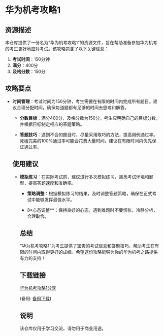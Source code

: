 # 华为机考攻略1

## 资源描述

本仓库提供了一份名为“华为机考攻略1”的资源文件，旨在帮助准备参加华为机考的考生更好地应对考试。该攻略包含了以下关键信息：

1. **考试时间**：150分钟
2. **满分**：400分
3. **及格分数**：150分

## 攻略要点

- **时间管理**：考试时间为150分钟，考生需要在有限的时间内完成所有题目。建议合理分配时间，确保每道题都有足够的时间去思考和解答。

  - **分数目标**：满分400分，及格分数为150分。考生应明确自己的目标分数，并根据目标制定相应的答题策略。

  - **答题技巧**：遇到不会的题目时，尽量采用取巧的方法，提高用例通过率。死磕完美的100%通过率可能会花费大量时间，建议在有限时间内优先保证通过率。

  ## 使用建议

  - **模拟练习**：在实际考试前，建议进行多次模拟练习，熟悉考试环境和题型，提高答题速度和准确率。

    - **策略调整**：根据模拟练习的结果，及时调整答题策略，确保在正式考试中能够发挥最佳水平。

    - 8*心态调整**：保持良好的心态，遇到难题时不要慌张，冷静分析，合理取舍。

    ## 总结

    “华为机考攻略1”为考生提供了宝贵的考试信息和答题技巧，帮助考生在有限的时间内取得更好的成绩。希望这份攻略能够为你的华为机考之路提供有力的支持！

    ## 下载链接
    [华为机考攻略1分享](https://pan.quark.cn/s/75f335f2b346) 

    (备用: [备用下载](https://pan.baidu.com/s/1CTFrtcAZ9kRjNeT_Z0V2-w?pwd=1234))

    ## 说明

    该仓库仅用于学习交流，请勿用于商业用途。
